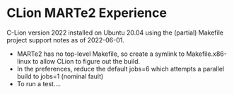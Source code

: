 # CLion MARTe2 Experience

C-Lion version 2022 installed on Ubuntu 20.04 using the (partial) Makefile project support notes
as of 2022-06-01.

- MARTe2 has no top-level Makefile, so create a symlink to Makefile.x86-linux to allow CLion to figure out the build.
- In the preferences, reduce the default jobs=6 which attempts a parallel build to jobs=1 (nominal fault)
- To run a test....
